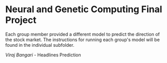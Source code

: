 # Neural and Genetic Computing Final Project

Each group member provided a different model to predict the direction of the stock market. The instructions for running each group's model will be found in the individual subfolder.

_Viraj Bangari_ - Headlines Prediction
